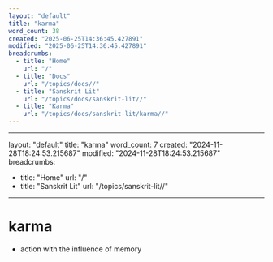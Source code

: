 ```yaml
---
layout: "default"
title: "karma"
word_count: 38
created: "2025-06-25T14:36:45.427891"
modified: "2025-06-25T14:36:45.427891"
breadcrumbs:
  - title: "Home"
    url: "/"
  - title: "Docs"
    url: "/topics/docs//"
  - title: "Sanskrit Lit"
    url: "/topics/docs/sanskrit-lit//"
  - title: "Karma"
    url: "/topics/docs/sanskrit-lit/karma//"
---
```

---
layout: "default"
title: "karma"
word_count: 7
created: "2024-11-28T18:24:53.215687"
modified: "2024-11-28T18:24:53.215687"
breadcrumbs:
  - title: "Home"
    url: "/"
  - title: "Sanskrit Lit"
    url: "/topics/sanskrit-lit//"
---
# karma

- action with the influence of memory